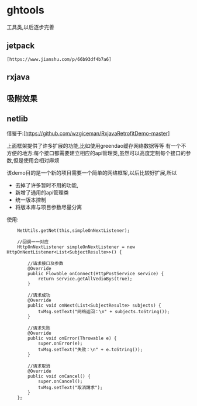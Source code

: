 # ghtools

工具类,以后逐步完善

## jetpack
    [https://www.jianshu.com/p/66b93df4b7a6]

## rxjava

## 吸附效果

## netlib

借鉴于:[https://github.com/wzgiceman/RxjavaRetrofitDemo-master]

上面框架提供了许多扩展的功能,比如使用greendao缓存网络数据等等
有一个不方便的地方:每个接口都需要建立相应的api管理类,虽然可以高度定制每个接口的参数,但是使用会相对麻烦

该demo目的是一个新的项目需要一个简单的网络框架,以后比较好扩展,所以
- 去掉了许多暂时不用的功能,
- 新增了通用的api管理类
- 统一版本控制
- 将版本库与项目参数尽量分离

使用:

```
    NetUtils.getNet(this,simpleOnNextListener);
    
    //回调一一对应
    HttpOnNextListener simpleOnNextListener = new HttpOnNextListener<List<SubjectResulte>>() {
    
        //请求接口及参数
        @Override
        public Flowable onConnect(HttpPostService service) {
            return service.getAllVedioBys(true);
        }

        //请求成功
        @Override
        public void onNext(List<SubjectResulte> subjects) {
            tvMsg.setText("网络返回：\n" + subjects.toString());
        }

        //请求失败
        @Override
        public void onError(Throwable e) {
            super.onError(e);
            tvMsg.setText("失败：\n" + e.toString());
        }

        //请求取消
        @Override
        public void onCancel() {
            super.onCancel();
            tvMsg.setText("取消請求");
        }
    };
```





